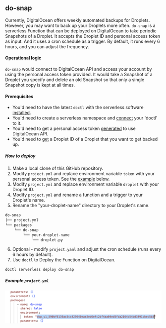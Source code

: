 ## do-snap

Currently, DigitalOcean offers weekly automated backups for Droplets. However, you may want to back up your Droplets more often. `do-snap` is a serverless Function that can be deployed on DigitalOcean to take periodic Snapshots of a Droplet. It accepts the Droplet ID and personal access token as input. And it uses a cron schedule as a trigger. By default, it runs every 6 hours, and you can adjust the frequency. 

#### Operational logic

`do-snap` would connect to DigitalOcean API and access your account by using the personal access token provided. It would take a Snapshot of a Droplet you specify and delete an old Snapshot so that only a single Snapshot copy is kept at all times.

#### Prerequisites

- You'd need to have the latest `doctl` with the serverless software [installed](https://docs.digitalocean.com/reference/doctl/reference/serverless/).
- You'd need to create a serverless namespace and [connect](https://docs.digitalocean.com/products/functions/how-to/create-namespaces/) your 'doctl' to it.
- You'd need to get a personal access token [generated](https://docs.digitalocean.com/reference/api/create-personal-access-token/) to use DigitalOcean API.
- You'd need to [get](https://docs.digitalocean.com/products/droplets/how-to/retrieve-droplet-metadata/) a Droplet ID of a Droplet that you want to get backed up.

##### How to deploy

1. Make a local clone of this GitHub repository.
2. Modify `project.yml` and replace environment variable `token` with your personal access token. See the [example](https://github.com/vprokopov-do/do-snap/edit/main/README.md#example-projectyml) below.
3. Modify `project.yml` and replace environment variable `droplet` with your Droplet ID.
4. Modify `project.yml` and rename a function and a trigger to your Droplet's name.
5. Rename the "your-droplet-name" directory to your Droplet's name.
```
do-snap
├── project.yml
└── packages
    └── do-snap
        └── your-droplet-name
            └── droplet.py
```
6. Optional - modify `project.yaml` and adjust the cron schedule (runs every 6 hours by default).
7. Use `doctl` to Deploy the Function on DigitalOcean.
```
doctl serverless deploy do-snap
```

##### Example `project.yml`
![Token](/images/token.png)
